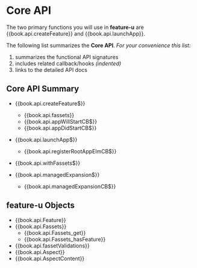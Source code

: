 # Core API

The two primary functions you will use in **feature-u** are
{{book.api.createFeature}} and {{book.api.launchApp}}.

The following list summarizes the **Core API**.  _For your convenience
this list:_

1. summarizes the functional API signatures
1. includes related callback/hooks _(indented)_
1. links to the detailed API docs

## Core API Summary

* {{book.api.createFeature$}}
  * {{book.api.fassets}}
  * {{book.api.appWillStartCB$}}
  * {{book.api.appDidStartCB$}}


* {{book.api.launchApp$}}
  * {{book.api.registerRootAppElmCB$}}


* {{book.api.withFassets$}}


* {{book.api.managedExpansion$}}
  * {{book.api.managedExpansionCB$}}



## feature-u Objects

* {{book.api.Feature}}
* {{book.api.Fassets}}
  * {{book.api.Fassets_get}}
  * {{book.api.Fassets_hasFeature}}
* {{book.api.fassetValidations}}
* {{book.api.Aspect}}
* {{book.api.AspectContent}}
